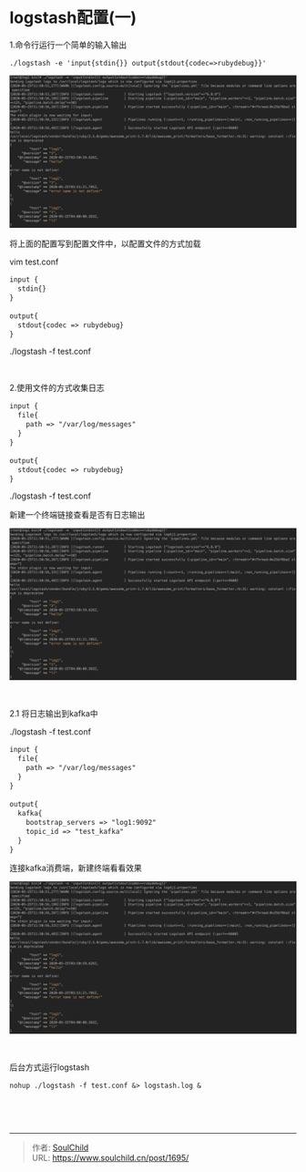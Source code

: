 # logstash配置(一)

<!--more-->
1.命令行运行一个简单的输入输出
<pre class="pure-highlightjs"><code class="null">./logstash -e 'input{stdin{}} output{stdout{codec=&gt;rubydebug}}'</code></pre>
<img src="images/94b2a152a029900e008e03e19e6646b8.png" />

将上面的配置写到配置文件中，以配置文件的方式加载

vim test.conf
<pre class="pure-highlightjs"><code class="null">input {
  stdin{}
}

output{
  stdout{codec =&gt; rubydebug}
}
</code></pre>
./logstash -f test.conf

&nbsp;

2.使用文件的方式收集日志
<pre class="pure-highlightjs"><code class="null">input {
  file{
    path =&gt; "/var/log/messages"
  }
}

output{
  stdout{codec =&gt; rubydebug}
}</code></pre>
./logstash -f test.conf

新建一个终端链接查看是否有日志输出

<img src="images/94b2a152a029900e008e03e19e6646b8.png" />

&nbsp;

2.1 将日志输出到kafka中

./logstash -f test.conf
<pre class="pure-highlightjs"><code class="null">input {
  file{
    path =&gt; "/var/log/messages"
  }
}

output{
  kafka{
    bootstrap_servers =&gt; "log1:9092"
    topic_id =&gt; "test_kafka"
  }
}</code></pre>
连接kafka消费端，新建终端看看效果

<img src="images/94b2a152a029900e008e03e19e6646b8.png" />

&nbsp;

后台方式运行logstash
<pre class="pure-highlightjs"><code class="null">nohup ./logstash -f test.conf &amp;&gt; logstash.log &amp;</code></pre>
&nbsp;

&nbsp;


---

> 作者: [SoulChild](https://www.soulchild.cn)  
> URL: https://www.soulchild.cn/post/1695/  

